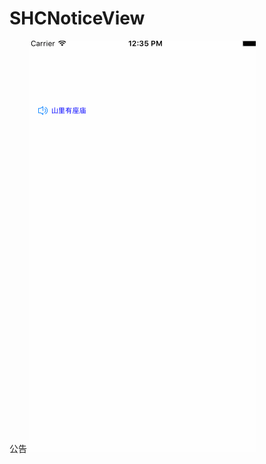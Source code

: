 # SHCNoticeView
公告
![](https://raw.githubusercontent.com/RoyceSun/SHCNoticeView/master/NoticeView/NoticeView/NoticeView/123.gif)
